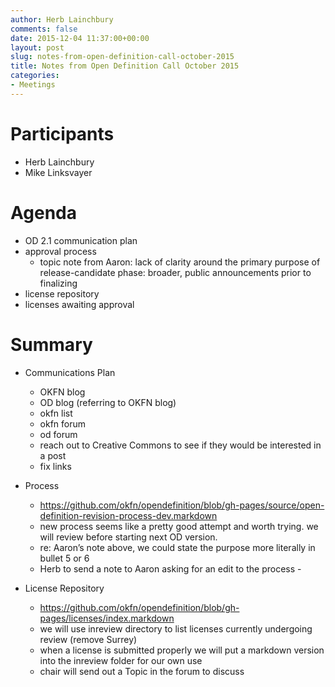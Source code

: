 ```yaml
---
author: Herb Lainchbury
comments: false
date: 2015-12-04 11:37:00+00:00
layout: post
slug: notes-from-open-definition-call-october-2015
title: Notes from Open Definition Call October 2015
categories:
- Meetings
---
```


# Participants

  * Herb Lainchbury
  * Mike Linksvayer


# Agenda

  * OD 2.1 communication plan
  * approval process
    * topic note from Aaron: lack of clarity around the primary purpose of release-candidate phase: broader, public announcements prior to finalizing
  * license repository
  * licenses awaiting approval


# Summary

  * Communications Plan
    * OKFN blog
    * OD blog (referring to OKFN blog)
    * okfn list
    * okfn forum
    * od forum
    * reach out to Creative Commons to see if they would be interested in a post
    * fix links

  * Process
    * https://github.com/okfn/opendefinition/blob/gh-pages/source/open-definition-revision-process-dev.markdown
    * new process seems like a pretty good attempt and worth trying.  we will review before starting next OD version.
    * re: Aaron’s note above, we could state the purpose more literally in bullet 5 or 6
    * Herb to send a note to Aaron asking for an edit to the process -

  * License Repository
    * https://github.com/okfn/opendefinition/blob/gh-pages/licenses/index.markdown
    * we will use inreview directory to list licenses currently undergoing review (remove Surrey)
    * when a license is submitted properly we will put a markdown version into the inreview folder for our own use
    * chair will send out a Topic in the forum to discuss

